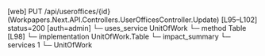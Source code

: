 [web] PUT /api/useroffices/{id}  (Workpapers.Next.API.Controllers.UserOfficesController.Update)  [L95–L102] status=200 [auth=admin]
  └─ uses_service UnitOfWork
    └─ method Table [L98]
      └─ implementation UnitOfWork.Table
  └─ impact_summary
    └─ services 1
      └─ UnitOfWork

